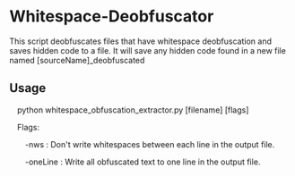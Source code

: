 # Whitespace-Deobfuscator
This script deobfuscates files that have whitespace deobfuscation and saves hidden code to a file.  It will save any hidden code found in a new file named [sourceName]_deobfuscated

## Usage
&emsp;python whitespace_obfuscation_extractor.py [filename] [flags]
    
&emsp;Flags:
        
&emsp;&emsp;-nws : Don't write whitespaces between each line in the output file.
        
&emsp;&emsp;-oneLine : Write all obfuscated text to one line in the output file.
